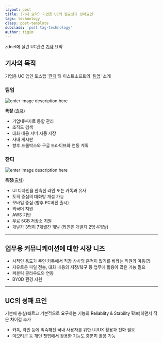```yaml
--- 
layout: post 
title: (기사 요약) 기업용 UC의 필요성과 성패요인
tags: technology  
class: post-template
subclass: 'post tag-technology'  
author: tigim
---  
```


zdnet에 실린 UC관련 [기사](http://www.zdnet.co.kr/news/news_view.asp?artice_id=20150721174921&type=det&re=) 요약 

## 기사의 목적  

기업용 UC 앱인 토스랩 '[잔디](https://www.jandi.com/landing/#/kr)'와 이스트소프트의 '[팀업](https://www.tmup.com/main/index.php)'  소개

### 팀업
![enter image description here](http://image.kukinews.com/online_image/2015/0716/201507161413_41150009658517_1.jpg)   

**특징** ([출처](http://news.kukinews.com/article/view.asp?arcid=0009658517&code=41151111&cp=nv))

 - 기업내부자료 통합 관리
 - 조직도 검색
 - 대화 내용 서버 자동 저장
 - 사내 게시판
 - 향후 드롭박스와 구글 드라이브와 연동 계획

### 잔디  

![enter image description here](http://www.it.co.kr/data/photos/20150729/art_1437037754.jpg)  

**특징**([출처](http://www.it.co.kr/data/photos/20150729/art_1437037782.png))

 - UI 디자인을 친숙한 라인 또는 카톡과 유사
 - 토픽 중심의 대화방 개설 가능 
 - 모바일 중심 (향후 PC버전 출시)
 - 외국어 지원 
 - AWS 기반 
 - 무료 5GB 저장소 지원
 - 개발자 3명이 7개월간 개발 (라인은 개발자 2명 4개월)


----------


## 업무용 커뮤니케이션에 대한 시장 니즈  

 - 사적인 용도가 주인 카톡에서 직장 상사의 흔적이 없기를 바라는 직원의 마음(?)
 - 자유로운 파일 전송, 대화 내용의 저장/복구 등 업무에 활용이 많은 기능 필요
 - 퍼블릭 클라우드와 연동  
 - BYOD 환경 지원


----------


## UC의 성패 요인  

기본에 충실(빠르고 기본적으로 요구하는 기능의 Reliablity & Stability 확보)하면서 작은 차이점 추가  

 - 카톡, 라인 등에 익숙해진 국내 사용자를 위한 UI/UX 활용과 진화 필요   
 - 이모티콘 등 개인 챗앱에서 활용한 기능도 충분히 활용 가능 

